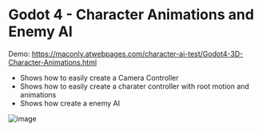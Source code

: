 # Godot 4 - Character Animations and Enemy AI 

Demo: https://maconly.atwebpages.com/character-ai-test/Godot4-3D-Character-Animations.html

- Shows how to easily create a Camera Controller
- Shows how to easily create a charater controller with root motion and animations
- Shows how create a enemy AI

![image](https://github.com/MacdonaldRobinson/godot4-3d-characters/assets/18366446/9ea8eb11-c4bb-429b-accc-0239955dd7b5)


